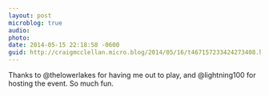 ```yaml
---
layout: post
microblog: true
audio: 
photo: 
date: 2014-05-15 22:18:58 -0600
guid: http://craigmcclellan.micro.blog/2014/05/16/t467157233424273408.html
---
```

Thanks to @thelowerlakes for having me out to play, and @lightning100 for hosting the event. So much fun.

